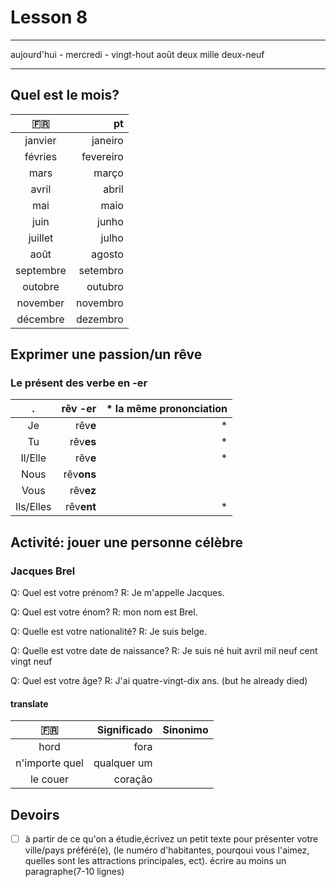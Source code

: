 # Lesson 8

_____________
aujourd'hui - mercredi - vingt-hout août deux mille  deux-neuf
________


## Quel est le mois?
:fr: | pt |
:-------: | ------:|
janvier |janeiro |
févries |fevereiro
mars|março|
avril | abril|
mai|maio
juin|junho
juillet|julho
août| agosto
septembre|setembro
outobre|outubro
november | novembro
décembre | dezembro

## Exprimer une passion/un rêve

### Le présent des verbe en -er
. | rêv  -er | * la même prononciation|
:-------: | ------:|------:|
Je |rêv**e** |* |
Tu |rêv**es** |* |
Il/Elle|rêv**e** |* |
Nous | rêv**ons** | |
Vous|rêv**ez** | |
Ils/Elles|rêv**ent** |* |



## Activité: jouer une personne célèbre

### Jacques Brel

Q: Quel est votre prénom?
R: Je m'appelle Jacques.

Q: Quel est votre énom?
R: mon nom est Brel.

Q: Quelle est votre nationalité?
R: Je suis belge.

Q: Quelle est votre date de naissance?
R: Je suis né huit avril mil neuf cent vingt neuf

Q: Quel est votre âge?
R: J'ai quatre-vingt-dix ans. (but he already died)

#### translate 
:fr: | Significado | Sinonimo
:-------: | ------: | ------:
hord    | fora | |
n'importe quel | qualquer um |
le couer  | coração |



## Devoirs
- [ ] à partir de ce qu'on a étudie,écrivez un petit texte pour présenter votre ville/pays préféré(e), (le numéro d'habitantes, pourqoui vous l'aimez, quelles sont les attractions principales, ect). écrire au moins un paragraphe(7-10 lignes) 
